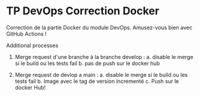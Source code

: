 # TP DevOps Correction Docker

Correction de la partie Docker du module DevOps. Amusez-vous bien avec GitHub Actions !

Additional processes

1. Merge request d'une branche à la branche develop :
a. disable le merge si le build ou les tests fail
b. pas de push sur le docker hub

2. Merge request de devlop a main :
a. disable le merge si le build ou les tests fail
b. Image avec le tag de version incrementé
c. Push sur le docker Hub!
